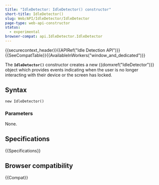 ```yaml
---
title: "IdleDetector: IdleDetector() constructor"
short-title: IdleDetector()
slug: Web/API/IdleDetector/IdleDetector
page-type: web-api-constructor
status:
  - experimental
browser-compat: api.IdleDetector.IdleDetector
---
```


{{securecontext_header}}{{APIRef("Idle Detection API")}}{{SeeCompatTable}}{{AvailableInWorkers("window_and_dedicated")}}

The **`IdleDetector()`** constructor creates a new {{domxref("IdleDetector")}}
object which provides events indicating when the user is no longer interacting
with their device or the screen has locked.

## Syntax

```js-nolint
new IdleDetector()
```

### Parameters

None.

## Specifications

{{Specifications}}

## Browser compatibility

{{Compat}}
